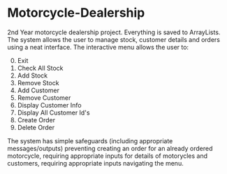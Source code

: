 # Motorcycle-Dealership

2nd Year motorcycle dealership project. Everything is saved to ArrayLists. The system allows the user to manage stock, customer details and orders using a neat interface. The interactive menu allows the user to: 

0. Exit
1. Check All Stock
2. Add Stock
3. Remove Stock
4. Add Customer
5. Remove Customer
6. Display Customer Info
7. Display All Customer Id's
8. Create Order
9. Delete Order

The system has simple safeguards (including appropriate messages/outputs) preventing creating an order for an already ordered motorcycle, requiring appropriate inputs for details of motorycles and customers, requiring appropriate inputs navigating the menu.
